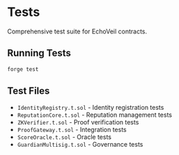 # Tests

Comprehensive test suite for EchoVeil contracts.

## Running Tests

```bash
forge test
```

## Test Files

- `IdentityRegistry.t.sol` - Identity registration tests
- `ReputationCore.t.sol` - Reputation management tests  
- `ZKVerifier.t.sol` - Proof verification tests
- `ProofGateway.t.sol` - Integration tests
- `ScoreOracle.t.sol` - Oracle tests
- `GuardianMultisig.t.sol` - Governance tests

